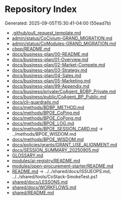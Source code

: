 # Repository Index

Generated: 2025-09-05T15:30:41-04:00 (55ead7b)

* [.github/pull_request_template.md](../../.github/pull_request_template.md)
* [admin/status/CoCivium-GRAND_MIGRATION.md](../../admin/status/CoCivium-GRAND_MIGRATION.md)
* [admin/status/CoModules-GRAND_MIGRATION.md](../../admin/status/CoModules-GRAND_MIGRATION.md)
* [cbpp/README.md](../../cbpp/README.md)
* [docs/business-plan/00-README.md](../business-plan/00-README.md)
* [docs/business-plan/01-Overview.md](../business-plan/01-Overview.md)
* [docs/business-plan/02-Market-Compete.md](../business-plan/02-Market-Compete.md)
* [docs/business-plan/03-Strategy.md](../business-plan/03-Strategy.md)
* [docs/business-plan/04-Sales.md](../business-plan/04-Sales.md)
* [docs/business-plan/05-Marketing.md](../business-plan/05-Marketing.md)
* [docs/business-plan/99-Appendix.md](../business-plan/99-Appendix.md)
* [docs/business/private/CoAgent_BDBP_Private.md](../business/private/CoAgent_BDBP_Private.md)
* [docs/business/public/CoAgent_BP_Public.md](../business/public/CoAgent_BP_Public.md)
* [docs/cli-guardrails.md](../cli-guardrails.md)
* [docs/methods/BDBP_METHOD.md](../methods/BDBP_METHOD.md)
* [docs/methods/BPOE_CoPing.md](../methods/BPOE_CoPing.md)
* [docs/methods/BPOE_CoPong.md](../methods/BPOE_CoPong.md)
* [docs/methods/BPOE_LOG.md](../methods/BPOE_LOG.md)
* [docs/methods/BPOE_SESSION_CARD.md](../methods/BPOE_SESSION_CARD.md) → ../methods/BPOE_WISDOM.md
* [docs/methods/BPOE_WISDOM.md](../methods/BPOE_WISDOM.md)
* [docs/policies/grants/GRANT_USE_ALIGNMENT.md](../policies/grants/GRANT_USE_ALIGNMENT.md)
* [docs/SESSION_SUMMARY_20250905.md](../SESSION_SUMMARY_20250905.md)
* [GLOSSARY.md](../../GLOSSARY.md)
* [modules/ai-registry/README.md](../../modules/ai-registry/README.md)
* [modules/open-procurement-starter/README.md](../../modules/open-procurement-starter/README.md)
* [README.md](../../README.md) → ../../shared/docs/ISSUEOPS.md, ../../shared/tools/CoStack-SmokeTest.ps1
* [shared/docs/LESSONS.md](../../shared/docs/LESSONS.md)
* [shared/docs/WORKFLOWS.md](../../shared/docs/WORKFLOWS.md)
* [shared/README.md](../../shared/README.md)

